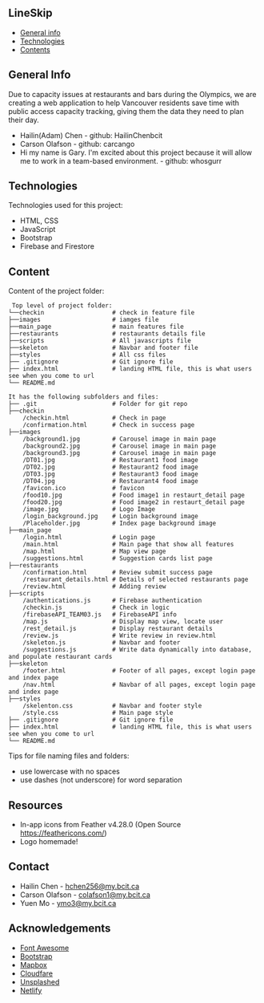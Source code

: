 ## LineSkip

* [General info](#general-info)
* [Technologies](#technologies)
* [Contents](#content)

## General Info
Due to capacity issues at restaurants and bars during the Olympics, we are creating a web application to help Vancouver residents save time with public access capacity tracking, giving them the data they need to plan their day.

* Hailin(Adam) Chen - github: HailinChenbcit
* Carson Olafson - github: carcango
* Hi my name is Gary. I'm excited about this project because it will allow me to work in a team-based environment. - github: whosgurr
	
## Technologies
Technologies used for this project:
* HTML, CSS
* JavaScript
* Bootstrap 
* Firebase and Firestore 
	
## Content
Content of the project folder:

```
 Top level of project folder: 
└──checkin                   # check in feature file
├──images                    # iamges file
├──main_page                 # main features file
├──restaurants               # restaurants details file
├──scripts                   # All javascripts file
├──skeleton                  # Navbar and footer file
├──styles                    # All css files
├── .gitignore               # Git ignore file
├── index.html               # landing HTML file, this is what users see when you come to url
└── README.md

It has the following subfolders and files:
├── .git                     # Folder for git repo
├──checkin
    /checkin.html            # Check in page
    /confirmation.html       # Check in success page
├──images
    /background1.jpg         # Carousel image in main page
    /background2.jpg         # Carousel image in main page
    /background3.jpg         # Carousel image in main page
    /DT01.jpg                # Restaurant1 food image
    /DT02.jpg                # Restaurant2 food image
    /DT03.jpg                # Restaurant3 food image
    /DT04.jpg                # Restaurant4 food image
    /favicon.ico             # favicon
    /food10.jpg              # Food image1 in restaurt_detail page
    /food20.jpg              # Food image2 in restaurt_detail page
    /image.jpg               # Logo Image
    /login_background.jpg    # Login background image
    /Placeholder.jpg         # Index page background image
├──main_page
    /login.html              # Login page
    /main.html               # Main page that show all features
    /map.html                # Map view page
    /suggestions.html        # Suggestion cards list page
├──restaurants
    /confirmation.html       # Review submit success page
    /restaurant_details.html # Details of selected restaurants page
    /review.html             # Adding review
├──scripts
    /authentications.js      # Firebase authentication
    /checkin.js              # Check in logic
    /firebaseAPI_TEAM03.js   # FirebaseAPI info
    /map.js                  # Display map view, locate user
    /rest_detail.js          # Display restaurant details
    /review.js               # Write review in review.html
    /skeleton.js             # Navbar and footer
    /suggestions.js          # Write data dynamically into database, and populate restaurant cards
├──skeleton
    /footer.html             # Footer of all pages, except login page and index page
    /nav.html                # Navbar of all pages, except login page and index page
├──styles
    /skelenton.css           # Navbar and footer style
    /style.css               # Main page style
├── .gitignore               # Git ignore file
├── index.html               # landing HTML file, this is what users see when you come to url
└── README.md
```

Tips for file naming files and folders:
* use lowercase with no spaces
* use dashes (not underscore) for word separation

## Resources
- In-app icons from Feather v4.28.0 (Open Source https://feathericons.com/)
- Logo homemade!

## Contact 
* Hailin Chen - hchen256@my.bcit.ca 
* Carson Olafson - colafson1@my.bcit.ca
* Yuen Mo - ymo3@my.bcit.ca

## Acknowledgements 
* <a href="https://fontawesome.com/">Font Awesome</a>
* <a href="https://getbootstrap.com/">Bootstrap</a>
* <a href="https://mapbox.com/">Mapbox</a>
* <a href="https://cdnjs.com/libraries/Chart.js">Cloudfare</a>
* <a href="https://unsplash.com/">Unsplashed</a>
* <a href="https://www.netlify.com/">Netlify</a>
